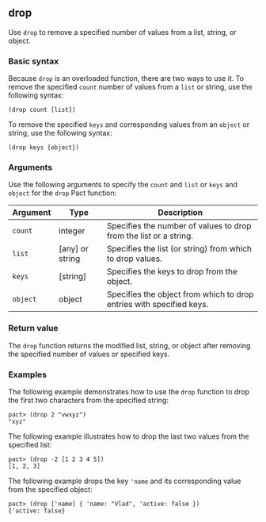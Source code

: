 ## drop

Use `drop` to remove a specified number of values from a list, string, or object.

### Basic syntax

Because `drop` is an overloaded function, there are two ways to use it.
To remove the specified `count` number of values from a `list` or string, use the following syntax:

```pact
(drop count [list])
```

To remove the specified `keys` and corresponding values from an `object` or string, use the following syntax:

```pact
(drop keys {object})
```

### Arguments

Use the following arguments to specify the `count` and  `list` or `keys` and `object` for the `drop` Pact function:

| Argument | Type | Description                                                          |
|----------|------|----------------------------------------------------------------------|
| `count` | integer | Specifies the number of values to drop from the list or a string. |
| `list`  | [any] or string | Specifies the list (or string) from which to drop values. |
| `keys`  | [string] | Specifies the keys to drop from the object. |
| `object` | object | Specifies the object from which to drop entries with specified keys.|

### Return value

The `drop` function returns the modified list, string, or object after removing the specified number of values or specified keys.

### Examples

The following example demonstrates how to use the `drop` function to drop the first two characters from the specified string:

```pact
pact> (drop 2 "vwxyz")
"xyz"
```

The following example illustrates how to drop the last two values from the specified list:

```pact
pact> (drop -2 [1 2 3 4 5])
[1, 2, 3]

```

The following example drops the key `'name` and its corresponding value from the specified object:

```pact
pact> (drop ['name] { 'name: "Vlad", 'active: false })
{'active: false}
```
